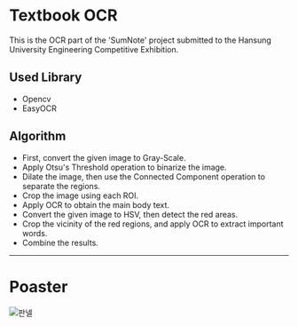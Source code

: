 # Textbook OCR
This is the OCR part of the 'SumNote' project submitted to the Hansung University Engineering Competitive Exhibition.

## Used Library
- Opencv
- EasyOCR

## Algorithm
- First, convert the given image to Gray-Scale.
- Apply Otsu's Threshold operation to binarize the image.
- Dilate the image, then use the Connected Component operation to separate the regions.
- Crop the image using each ROI.
- Apply OCR to obtain the main body text.
- Convert the given image to HSV, then detect the red areas.
- Crop the vicinity of the red regions, and apply OCR to extract important words.
- Combine the results.

---

# Poaster
![판넬](https://github.com/SumNote/.github/assets/98332877/0b2e4e5c-8cb5-4ceb-8d55-b7564c5fb81c)
